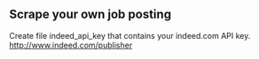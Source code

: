 

Scrape your own job posting
---------------------------

Create file  indeed_api_key that contains your indeed.com API key. http://www.indeed.com/publisher
